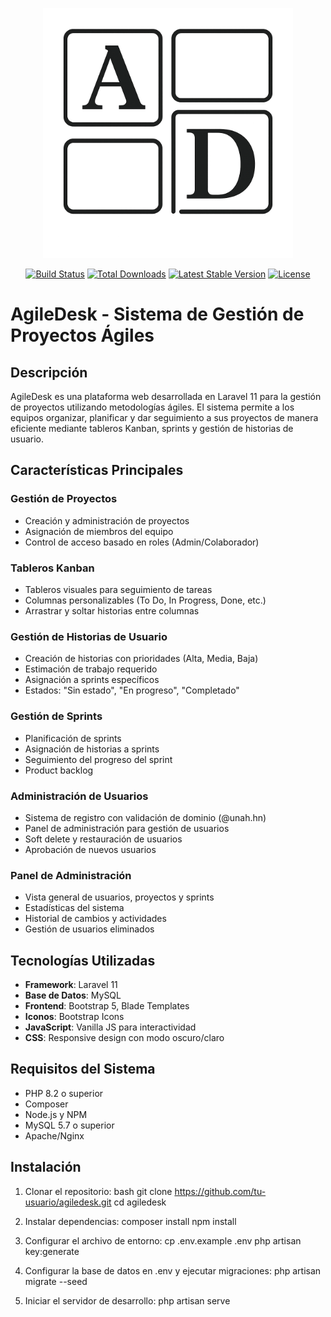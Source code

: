 <p align="center"><a href="https://laravel.com" target="_blank">
   <img src="public/img/agiledesk.png" width="400" alt="Mi Logo">

<p align="center">
<a href="https://github.com/laravel/framework/actions"><img src="https://github.com/laravel/framework/workflows/tests/badge.svg" alt="Build Status"></a>
<a href="https://packagist.org/packages/laravel/framework"><img src="https://img.shields.io/packagist/dt/laravel/framework" alt="Total Downloads"></a>
<a href="https://packagist.org/packages/laravel/framework"><img src="https://img.shields.io/packagist/v/laravel/framework" alt="Latest Stable Version"></a>
<a href="https://packagist.org/packages/laravel/framework"><img src="https://img.shields.io/packagist/l/laravel/framework" alt="License"></a>
</p>

# AgileDesk - Sistema de Gestión de Proyectos Ágiles

## Descripción

AgileDesk es una plataforma web desarrollada en Laravel 11 para la gestión de proyectos utilizando metodologías ágiles. El sistema permite a los equipos organizar, planificar y dar seguimiento a sus proyectos de manera eficiente mediante tableros Kanban, sprints y gestión de historias de usuario.

## Características Principales

### **Gestión de Proyectos**
- Creación y administración de proyectos
- Asignación de miembros del equipo
- Control de acceso basado en roles (Admin/Colaborador)

### **Tableros Kanban**
- Tableros visuales para seguimiento de tareas
- Columnas personalizables (To Do, In Progress, Done, etc.)
- Arrastrar y soltar historias entre columnas

### **Gestión de Historias de Usuario**
- Creación de historias con prioridades (Alta, Media, Baja)
- Estimación de trabajo requerido
- Asignación a sprints específicos
- Estados: "Sin estado", "En progreso", "Completado"

### **Gestión de Sprints**
- Planificación de sprints
- Asignación de historias a sprints
- Seguimiento del progreso del sprint
- Product backlog

### **Administración de Usuarios**
- Sistema de registro con validación de dominio (@unah.hn)
- Panel de administración para gestión de usuarios
- Soft delete y restauración de usuarios
- Aprobación de nuevos usuarios

### **Panel de Administración**
- Vista general de usuarios, proyectos y sprints
- Estadísticas del sistema
- Historial de cambios y actividades
- Gestión de usuarios eliminados

## Tecnologías Utilizadas

- **Framework**: Laravel 11
- **Base de Datos**: MySQL
- **Frontend**: Bootstrap 5, Blade Templates
- **Iconos**: Bootstrap Icons
- **JavaScript**: Vanilla JS para interactividad
- **CSS**: Responsive design con modo oscuro/claro

## Requisitos del Sistema

- PHP 8.2 o superior
- Composer
- Node.js y NPM
- MySQL 5.7 o superior
- Apache/Nginx

## Instalación

1. Clonar el repositorio:
bash
git clone https://github.com/tu-usuario/agiledesk.git
cd agiledesk

2. Instalar dependencias:
composer install
npm install

3. Configurar el archivo de entorno:
cp .env.example .env
php artisan key:generate

4. Configurar la base de datos en .env y ejecutar migraciones:
php artisan migrate --seed

5. Iniciar el servidor de desarrollo:
php artisan serve
